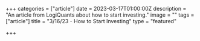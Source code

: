 +++
categories = ["article"]
date = 2023-03-17T01:00:00Z
description = "An article from LogiQuants about how to start investing."
image = ""
tags = ["article"]
title = "3/16/23 - How to Start Investing"
type = "featured"

+++
